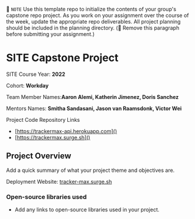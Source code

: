 📝 `NOTE` Use this template repo to initialize the contents of your group's capstone repo project. As you work on your assignment over the course of the week, update the appropriate repo deliverables. All project planning should be included in the planning directory. (🚫 Remove this paragraph before submitting your assignment.)

# SITE Capstone Project

SITE Course Year: **2022**

Cohort: **Workday**

Team Member Names:**Aaron Alemi, Katherin Jimenez, Doris Sanchez**

Mentors Names: **Smitha Sandasani, Jason van Raamsdonk, Victor Wei**

Project Code Repository Links

- [https://trackermax-api.herokuapp.com]()
- [https://trackermax.surge.sh]()

## Project Overview

Add a quick summary of what your project theme and objectives are.

Deployment Website: [tracker-max.surge.sh]()

### Open-source libraries used

- Add any links to open-source libraries used in your project.
